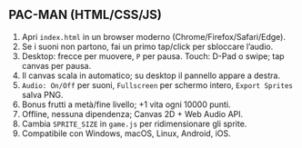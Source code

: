 ## PAC-MAN (HTML/CSS/JS)

1. Apri `index.html` in un browser moderno (Chrome/Firefox/Safari/Edge).
2. Se i suoni non partono, fai un primo tap/click per sbloccare l’audio.
3. Desktop: frecce per muovere, `P` per pausa. Touch: D-Pad o swipe; tap canvas per pausa.
4. Il canvas scala in automatico; su desktop il pannello appare a destra.
5. `Audio: On/Off` per suoni, `Fullscreen` per schermo intero, `Export Sprites` salva PNG.
6. Bonus frutti a metà/fine livello; +1 vita ogni 10000 punti.
7. Offline, nessuna dipendenza; Canvas 2D + Web Audio API.
8. Cambia `SPRITE_SIZE` in `game.js` per ridimensionare gli sprite.
9. Compatibile con Windows, macOS, Linux, Android, iOS.


